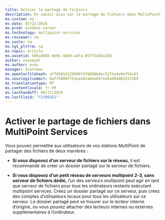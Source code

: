 ```yaml
---
title: Activer le partage de fichiers
description: En savoir plus sur le partage de fichiers dans MultiPoint services
ms.custom: na
ms.date: 07/22/2016
ms.prod: windows-server
ms.technology: multipoint-services
ms.reviewer: na
ms.suite: na
ms.tgt_pltfrm: na
ms.topic: article
ms.assetid: 508ad056-8e0c-4d59-a4fa-05775a54125d
author: evaseydl
ms.author: evas
manager: Scottman
ms.openlocfilehash: aff6501d129696fd78d58bdac52f5a4a9ef54c63
ms.sourcegitcommit: 6aff3d88ff22ea141a6ea6572a5ad8dd6321f199
ms.translationtype: MT
ms.contentlocale: fr-FR
ms.lasthandoff: 09/27/2019
ms.locfileid: "71395451"
---
```

# <a name="enable-file-sharing-in-multipoint-services"></a>Activer le partage de fichiers dans MultiPoint Services
Vous pouvez permettre aux utilisateurs de vos stations MultiPoint de partager des fichiers de deux manières :  
  
-   **Si vous disposez d’un serveur de fichiers sur le réseau,** il est recommandé de créer un dossier partagé sur le serveur de fichiers.  
  
-   **Si vous disposez d’un petit réseau de serveurs multipoint 2-3, sans serveur de fichiers dédié,** l’un des serveurs multipoint peut agir en tant que serveur de fichiers pour tous les ordinateurs restants exécutant multipoint services. Créez un dossier partagé sur ce serveur, puis créez des comptes d’utilisateurs locaux pour tous les utilisateurs sur ce serveur. Le dossier partagé peut se trouver sur le lecteur interne d’origine, ou vous pouvez attacher des lecteurs internes ou externes supplémentaires à l’ordinateur.  
  
